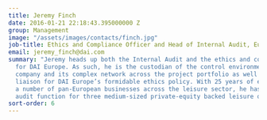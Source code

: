 ```yaml
---
title: Jeremy Finch
date: 2016-01-21 22:18:43.395000000 Z
group: Management
image: "/assets/images/contacts/finch.jpg"
job-title: Ethics and Compliance Officer and Head of Internal Audit, Europe
email: jeremy_finch@dai.com
summary: "Jeremy heads up both the Internal Audit and the ethics and compliance functions
  for DAI Europe. As such, he is the custodian of the control environment for the
  company and its complex network across the project portfolio as well as being the
  liaison for DAI Europe’s formidable ethics policy. With 25 years of experience auditing
  a number of pan-European businesses across the leisure sector, he has run an internal
  audit function for three medium-sized private-equity backed leisure operators. \n"
sort-order: 6
---
```


